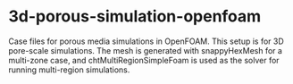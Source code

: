 # 3d-porous-simulation-openfoam
Case files for porous media simulations in OpenFOAM. This setup is for 3D pore-scale simulations. The mesh is generated with snappyHexMesh for a multi-zone case, and chtMultiRegionSimpleFoam is used as the solver for running multi-region simulations.
